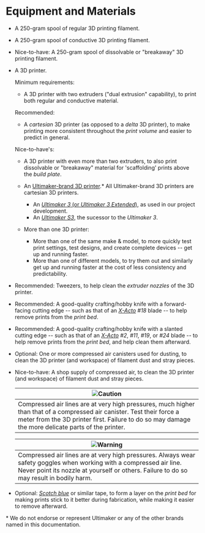 # Equipment and Materials

 -  A 250-gram spool of regular 3D printing filament.
    
 -  A 250-gram spool of conductive 3D printing filament.

 -  Nice-to-have: A 250-gram spool of dissolvable or "breakaway" 3D printing filament.

 -  A 3D printer.
    
    Minimum requirements:
    
     -  A 3D printer with two extruders ("dual extrusion" capability), to print both regular and conductive material.
    
    Recommended: 
    
     -  A *cartesian* 3D printer (as opposed to a *delta* 3D printer), to make printing more consistent throughout the *print volume* and easier to predict in general.
    
    Nice-to-have's:
    
     -  A 3D printer with even more than two extruders, to also print dissolvable or "breakaway" material for 'scaffolding' prints above the *build plate*.
        
     -  An [Ultimaker-brand 3D printer](https://ultimaker.com/3d-printers).* All Ultimaker-brand 3D printers are cartesian 3D printers.
        
         -  An [*Ultimaker 3* (or *Ultimaker 3 Extended*)](https://ultimaker.com/3d-printers/ultimaker-3), as used in our project development.
         -  An [*Ultimaker S3*](https://ultimaker.com/3d-printers/ultimaker-s3), the sucessor to the *Ultimaker 3*.
        
     -  More than one 3D printer:
        
         -  More than one of the same make & model, to more quickly test print settings, test designs, and create complete devices -- get up and running faster.
         -  More than one of different models, to try them out and similarly get up and running faster at the cost of less consistency and predictability.

 -  Recommended: Tweezers, to help clean the *extruder nozzles* of the 3D printer.

 -  Recommended: A good-quality crafting/hobby knife with a forward-facing cutting edge -- such as that of an [*X-Acto*](https://www.xacto.com/knives-blades.html) *#18* blade -- to help remove prints from the *print bed*.
    
 -  Recommended: A good-quality crafting/hobby knife with a slanted cutting edge -- such as that of an [*X-Acto*](https://www.xacto.com/knives-blades.html) *#2*, *#11*, *#19*, or *#24* blade -- to help remove prints from the *print bed*, and help clean them afterward.
    
 -  Optional: One or more compressed air canisters used for dusting, to clean the 3D printer (and workspace) of filament dust and stray pieces.
    
 -  Nice-to-have: A shop supply of compressed air, to clean the 3D printer (and workspace) of filament dust and stray pieces.
    
    | ![Caution](https://upload.wikimedia.org/wikipedia/commons/thumb/6/61/ANSI_Caution_Header_-_1998.svg/300px-ANSI_Caution_Header_-_1998.svg.png) |
    |-|
    | Compressed air lines are at very high pressures, much higher than that of a compressed air canister. Test their force a meter from the 3D printer first. Failure to do so may damage the more delicate parts of the printer. |
    
    | ![Warning](https://upload.wikimedia.org/wikipedia/commons/thumb/6/68/ANSI_Warning_Header_-_1998.svg/300px-ANSI_Warning_Header_-_1998.svg.png) |
    |-|
    | Compressed air lines are at very high pressures. Always wear safety goggles when working with a compressed air line. Never point its nozzle at yourself or others. Failure to do so may result in bodily harm. |
    
 -  Optional: [*Scotch blue*](https://www.scotchblue.com/3M/en_US/scotchblue/) or similar tape, to form a layer on the *print bed* for making prints stick to it better during fabrication, while making it easier to remove afterward.

\* We do not endorse or represent Ultimaker or any of the other brands named in this documentation.
